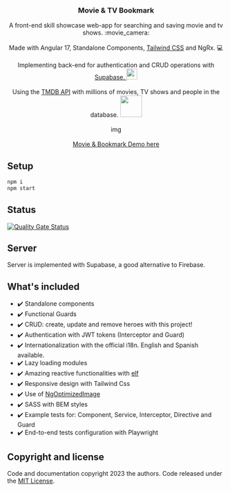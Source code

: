 <p align="center">
  <h3 align="center">Movie &amp; TV Bookmark</h3>

  <p align="center">
    A front-end skill showcase web-app for searching and saving movie and tv shows. :movie_camera:
    <br>
    <br>
    Made with Angular 17, Standalone Components,  <a href="https://tailwindcss.com/" target="_blank">Tailwind CSS</a>  and NgRx. 💻
    <br>
    <br>
    Implementing back-end for authentication and CRUD operations with <a href="https://supabase.com/" target="_blank">Supabase. <img src="https://i.imgur.com/o4Qli7e.png" width="25px" eight="25px"></a>
    <br>
    <br>
    Using the <a href="https://developer.themoviedb.org/docs/getting-started" target="_blank">TMDB API</a> with millions of movies, TV shows and people in the database.  <a href="https://developer.themoviedb.org/docs/getting-started" target="_blank"> <img src="https://www.themoviedb.org/assets/2/v4/logos/v2/blue_square_1-5bdc75aaebeb75dc7ae79426ddd9be3b2be1e342510f8202baf6bffa71d7f5c4.svg" width="50px" eight="50px"></a>
    <br>
    <br>
    img
<!--     <img src="https://media.giphy.com/media/lIbaRQKLbCWkUZUOYs/giphy.gif" alt="Demo example"/> -->
    <br>
    <br>
    <a href="movie-tv-bookmark.netlify.app/">Movie &amp; Bookmark Demo here</a>
  </p>
</p>

## Setup

```bash
npm i
npm start
```

## Status

[![Quality Gate Status](https://sonarcloud.io/api/project_badges/measure?project=VinciprovaR_movie-tv-bookmark&metric=alert_status)](https://sonarcloud.io/summary/new_code?id=VinciprovaR_movie-tv-bookmark)

## Server

Server is implemented with Supabase, a good alternative to Firebase.

## What's included

- ✔️ Standalone components
- ✔️ Functional Guards
- ✔️ CRUD: create, update and remove heroes with this project!
- ✔️ Authentication with JWT tokens (Interceptor and Guard)
- ✔️ Internationalization with the official i18n. English and Spanish available.
- ✔️ Lazy loading modules
- ✔️ Amazing reactive functionalities with [elf](https://github.com/ngneat/elf)
- ✔️ Responsive design with Tailwind Css
- ✔️ Use of [NgOptimizedImage](https://angular.io/guide/image-directive)
- ✔️ SASS with BEM styles
- ✔️ Example tests for: Component, Service, Interceptor, Directive and Guard
- ✔️ End-to-end tests configuration with Playwright

## Copyright and license

Code and documentation copyright 2023 the authors. Code released under the
[MIT License]().
